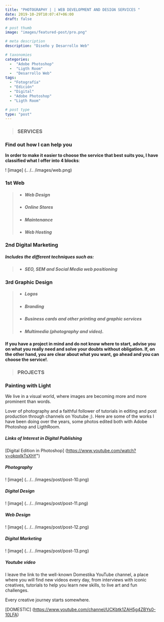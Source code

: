```yaml
---
title: "PHOTOGRAPHY | | WEB DEVELOPMENT AND DESIGN SERVICES "
date: 2019-10-29T10:07:47+06:00
draft: false

# post thumb
image: "images/featured-post/pro.png"

# meta description
description: "Diseño y Desarrollo Web"

# taxonomies
categories:
  -  "Adobe Photoshop" 
  -  "Ligth Room"
  -  "Desarrollo Web"
tags:
  - "Fotografía"
  - "Edición"
  - "Digital"
  - "Adobe Photoshop"
  - "Ligth Room"

# post type
type: "post"
---
```


> ### SERVICES

### Find out how I can help you

**In order to make it easier to choose the service that best suits you, I have classified what I offer into 4 blocks**: 

! [image] (.. /.. /images/web.png)
### **1st Web** 
 > - ##### Web Design
 > - ##### Online Stores
 > - ##### Maintenance 
 > - ##### Web Hosting

### **2nd Digital Marketing** 
##### Includes the different techniques such as:
> - ##### SEO, SEM and Social Media web positioning


  
### **3rd Graphic Design** 
  > - ##### Logos 
  > - ##### Branding 
  > - ##### Business cards and other printing and graphic services 
  > - ##### Multimedia (photography and video).

**If you have a project in mind and do not know where to start, advise you on what you really need and solve your doubts without obligation. If, on the other hand, you are clear about what you want, go ahead and you can choose the service!**.

> ### PROJECTS

### Painting with Light

We live in a visual world, where images are becoming more and more prominent than words.

Lover of photography and a faithful follower of tutorials in editing and post production through channels on Youtube ;). Here are some of the works I have been doing over the years, some photos edited both with Adobe Photoshop and LigthRoom.


##### Links of Interest in Digital Publishing

[Digital Edition in Photoshop] (https://www.youtube.com/watch?v=okqxIkTsXhY")

##### Photography 

! [image] (.. /.. /images/post/post-10.png)

##### Digital Design

! [image] (.. /.. /images/post/post-11.png)

##### Web Design

! [image] (.. /.. /images/post/post-12.png)

##### Digital Marketing

! [image] (.. /.. /images/post/post-13.png)


##### Youtube video

I leave the link to the well-known Domestika YouTube channel, a place where you will find new videos every day, from interviews with iconic creatives, tutorials to help you learn new skills, to live art and fun challenges. 

Every creative journey starts somewhere. 

[DOMESTIC] (https://www.youtube.com/channel/UCKbtk1ZAH5g4ZBYs0-10LFA)
